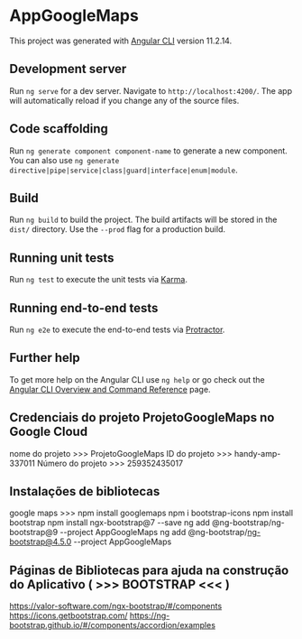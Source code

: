 # AppGoogleMaps

This project was generated with [Angular CLI](https://github.com/angular/angular-cli) version 11.2.14.

## Development server

Run `ng serve` for a dev server. Navigate to `http://localhost:4200/`. The app will automatically reload if you change any of the source files.

## Code scaffolding

Run `ng generate component component-name` to generate a new component. You can also use `ng generate directive|pipe|service|class|guard|interface|enum|module`.

## Build

Run `ng build` to build the project. The build artifacts will be stored in the `dist/` directory. Use the `--prod` flag for a production build.

## Running unit tests

Run `ng test` to execute the unit tests via [Karma](https://karma-runner.github.io).

## Running end-to-end tests

Run `ng e2e` to execute the end-to-end tests via [Protractor](http://www.protractortest.org/).

## Further help

To get more help on the Angular CLI use `ng help` or go check out the [Angular CLI Overview and Command Reference](https://angular.io/cli) page.

## Credenciais do projeto ProjetoGoogleMaps no Google Cloud

nome do projeto >>> ProjetoGoogleMaps
ID do projeto >>> handy-amp-337011
Número do projeto >>> 259352435017

## Instalações de bibliotecas
google maps >>> npm install googlemaps
npm i bootstrap-icons
npm install bootstrap 
npm install ngx-bootstrap@7 --save
ng add @ng-bootstrap/ng-bootstrap@9 --project AppGoogleMaps
ng add @ng-bootstrap/ng-bootstrap@4.5.0 --project AppGoogleMaps 

## Páginas de Bibliotecas para ajuda na construção do Aplicativo ( >>> BOOTSTRAP <<< )
https://valor-software.com/ngx-bootstrap/#/components
https://icons.getbootstrap.com/
https://ng-bootstrap.github.io/#/components/accordion/examples



